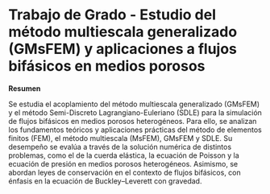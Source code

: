 # Trabajo de Grado - Estudio del método multiescala generalizado (GMsFEM) y aplicaciones a flujos bifásicos en medios porosos

**Resumen**

Se estudia el acoplamiento del método multiescala generalizado (GMsFEM) y el método Semi-Discreto Lagrangiano-Euleriano (SDLE) para la simulación de flujos bifásicos en medios porosos heterogéneos. Para ello, se analizan los fundamentos teóricos y aplicaciones prácticas del método de elementos finitos (FEM), el método multiescala (MsFEM), GMsFEM y SDLE. Su desempeño se evalúa a través de la solución numérica de distintos problemas, como el de la cuerda elástica, la ecuación de Poisson y la ecuación de presión en medios porosos heterogéneos. Asimismo, se abordan leyes de conservación en el contexto de flujos bifásicos, con énfasis en la ecuación de Buckley–Leverett con gravedad.

